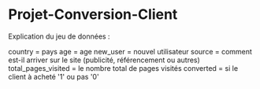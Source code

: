 # Projet-Conversion-Client

Explication du jeu de données :

country = pays
age	= age
new_user = nouvel utilisateur
source = comment est-il arriver sur le site (publicité, référencement ou autres)
total_pages_visited = le nombre total de pages visités
converted = si le client à acheté '1' ou pas '0'
